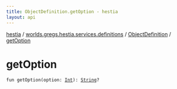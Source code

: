 ```yaml
---
title: ObjectDefinition.getOption - hestia
layout: api
---
```


<div class='api-docs-breadcrumbs'><a href="../../index.html">hestia</a> / <a href="../index.html">worlds.gregs.hestia.services.definitions</a> / <a href="index.html">ObjectDefinition</a> / <a href="./get-option.html">getOption</a></div>

# getOption

<div class="signature"><code><span class="keyword">fun </span><span class="identifier">getOption</span><span class="symbol">(</span><span class="parameterName" id="worlds.gregs.hestia.services.definitions.ObjectDefinition$getOption(kotlin.Int)/option">option</span><span class="symbol">:</span>&nbsp;<a href="https://kotlinlang.org/api/latest/jvm/stdlib/kotlin/-int/index.html"><span class="identifier">Int</span></a><span class="symbol">)</span><span class="symbol">: </span><a href="https://kotlinlang.org/api/latest/jvm/stdlib/kotlin/-string/index.html"><span class="identifier">String</span></a><span class="symbol">?</span></code></div>
